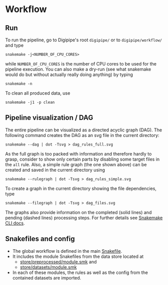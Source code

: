 # Workflow

## Run

To run the pipeline, go to Digipipe's root `digipipe/` or to
`digipipe/workflow/` and type

    snakemake -j<NUMBER_OF_CPU_CORES>

while `NUMBER_OF_CPU_CORES` is the number of CPU cores to be used for the
pipeline execution.  You can also make a dry-run (see what snakemake would do
but without actually really doing anything) by typing

    snakemake -n

To clean all produced data, use

    snakemake -j1 -p clean

## Pipeline visualization / DAG

The entire pipeline can be visualized as a directed acyclic graph (DAG).
The following command creates the DAG as an svg file in the current directory:

    snakemake --dag | dot -Tsvg > dag_rules_full.svg

As the full graph is too packed with information and therefore hardly to grasp,
consider to show only certain parts by disabling some target files in the `all`
rule. Also, a simple rule graph (the one shown above) can be created and saved
in the current directory using

    snakemake --rulegraph | dot -Tsvg > dag_rules_simple.svg

To create a graph in the current directory showing the file dependencies, type

    snakemake --filegraph | dot -Tsvg > dag_files.svg

The graphs also provide information on the completed (solid lines) and pending
(dashed lines) processing steps. For further details see
[Snakemake CLI docs](https://snakemake.readthedocs.io/en/stable/executing/cli.html).

## Snakefiles and config

- The global workflow is defined in the main
  [Snakefile](../workflow/Snakefile).
- It includes the module Snakefiles from the data store located at
  - [store/preprocessed/module.smk](../store/preprocessed/module.smk) and
  - [store/datasets/module.smk](../store/datasets/module.smk)
- In each of these modules, the rules as well as the config from the contained
  datasets are imported.
